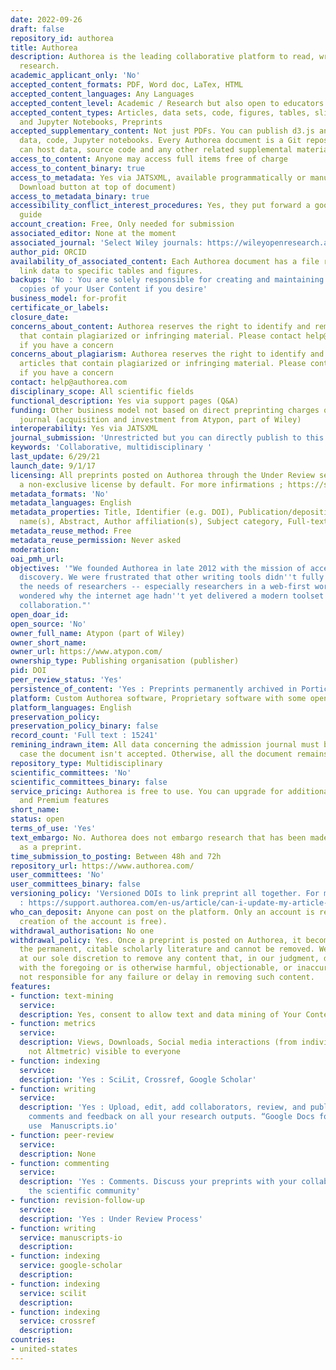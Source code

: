 ```yaml
---
date: 2022-09-26
draft: false
repository_id: authorea
title: Authorea
description: Authorea is the leading collaborative platform to read, write, and publish
  research.
academic_applicant_only: 'No'
accepted_content_formats: PDF, Word doc, LaTex, HTML
accepted_content_languages: Any Languages
accepted_content_level: Academic / Research but also open to educators
accepted_content_types: Articles, data sets, code, figures, tables, slides, micropublications,
  and Jupyter Notebooks, Preprints
accepted_supplementary_content: Not just PDFs. You can publish d3.js and Plot.ly graphs,
  data, code, Jupyter notebooks. Every Authorea document is a Git repository that
  can host data, source code and any other related supplemental material
access_to_content: Anyone may access full items free of charge
access_to_content_binary: true
access_to_metadata: Yes via JATSXML, available programmatically or manually (under
  Download button at top of document)
access_to_metadata_binary: true
accessibility_conflict_interest_procedures: Yes, they put forward a good practice
  guide
account_creation: Free, Only needed for submission
associated_editor: None at the moment
associated_journal: 'Select Wiley journals: https://wileyopenresearch.authorea.com/'
author_pid: ORCID
availability_of_associated_content: Each Authorea document has a file repository to
  link data to specific tables and figures.
backups: 'No : You are solely responsible for creating and maintaining your own backup
  copies of your User Content if you desire'
business_model: for-profit
certificate_or_labels:
closure_date:
concerns_about_content: Authorea reserves the right to identify and remove any articles
  that contain plagiarized or infringing material. Please contact help@authorea.com
  if you have a concern
concerns_about_plagiarism: Authorea reserves the right to identify and remove any
  articles that contain plagiarized or infringing material. Please contact help@authorea.com
  if you have a concern
contact: help@authorea.com
disciplinary_scope: All scientific fields
functional_description: Yes via support pages (Q&A)
funding: Other business model not based on direct preprinting charges or associated
  journal (acquisition and investment from Atypon, part of Wiley)
interoperability: Yes via JATSXML
journal_submission: 'Unrestricted but you can directly publish to this list : https://support.authorea.com/en-us/article/how-do-i-directly-submit-to-a-publisher-atxzf7/'
keywords: 'Collaborative, multidisciplinary '
last_update: 6/29/21
launch_date: 9/1/17
licensing: All preprints posted on Authorea through the Under Review service are assigned
  a non-exclusive license by default. For more infirmations ; https://support.authorea.com/en-us/article/licensing-options-for-preprints-f6bj97/
metadata_formats: 'No'
metadata_languages: English
metadata_properties: Title, Identifier (e.g. DOI), Publication/deposition date, Author
  name(s), Abstract, Author affiliation(s), Subject category, Full-text content, keywords
metadata_reuse_method: Free
metadata_reuse_permission: Never asked
moderation:
oai_pmh_url:
objectives: '"We founded Authorea in late 2012 with the mission of accelerating scientific
  discovery. We were frustrated that other writing tools didn''t fully understand
  the needs of researchers -- especially researchers in a web-first world -- and we
  wondered why the internet age hadn''t yet delivered a modern toolset for scientific
  collaboration."'
open_doar_id:
open_source: 'No'
owner_full_name: Atypon (part of Wiley)
owner_short_name:
owner_url: https://www.atypon.com/
ownership_type: Publishing organisation (publisher)
pid: DOI
peer_review_status: 'Yes'
persistence_of_content: 'Yes : Preprints permanently archived in Portico'
platform: Custom Authorea software, Proprietary software with some open source components
platform_languages: English
preservation_policy:
preservation_policy_binary: false
record_count: 'Full text : 15241'
remining_indrawn_item: All data concerning the admission journal must be deleted in
  case the document isn't accepted. Otherwise, all the document remains available
repository_type: Multidisciplinary
scientific_committees: 'No'
scientific_committees_binary: false
service_pricing: Authorea is free to use. You can upgrade for additional private documents
  and Premium features
short_name:
status: open
terms_of_use: 'Yes'
text_embargo: No. Authorea does not embargo research that has been made publicly available
  as a preprint.
time_submission_to_posting: Between 48h and 72h
repository_url: https://www.authorea.com/
user_committees: 'No'
user_committees_binary: false
versioning_policy: 'Versioned DOIs to link preprint all together. For more informations
  : https://support.authorea.com/en-us/article/can-i-update-my-article-after-assigning-a-doi-13kf0vc/'
who_can_deposit: Anyone can post on the platform. Only an account is required ( The
  creation of the account is free).
withdrawal_authorisation: No one
withdrawal_policy: Yes. Once a preprint is posted on Authorea, it becomes a part of
  the permanent, citable scholarly literature and cannot be removed. We have the right
  at our sole discretion to remove any content that, in our judgment, does not comply
  with the foregoing or is otherwise harmful, objectionable, or inaccurate. We are
  not responsible for any failure or delay in removing such content.
features:
- function: text-mining
  service:
  description: Yes, consent to allow text and data mining of Your Content
- function: metrics
  service:
  description: Views, Downloads, Social media interactions (from individual platforms
    not Altmetric) visible to everyone
- function: indexing
  service:
  description: 'Yes : SciLit, Crossref, Google Scholar'
- function: writing
  service:
  description: 'Yes : Upload, edit, add collaborators, review, and publish. Collect
    comments and feedback on all your research outputs. “Google Docs for Scientists      Can also use Online LaTeX editor. For longer text (Master Theses and Ph.D. Dissertations)
    use  Manuscripts.io'
- function: peer-review
  service:
  description: None
- function: commenting
  service:
  description: 'Yes : Comments. Discuss your preprints with your collaborators and
    the scientific community'
- function: revision-follow-up
  service:
  description: 'Yes : Under Review Process'
- function: writing
  service: manuscripts-io
  description:
- function: indexing
  service: google-scholar
  description:
- function: indexing
  service: scilit
  description:
- function: indexing
  service: crossref
  description:
countries:
- united-states
---
```



